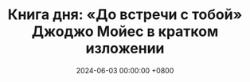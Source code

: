 ---
title: "Книга дня: «До встречи с тобой» Джоджо Мойес в кратком изложении"
description: >-
  💔 «До встречи с тобой» — трогательный роман Джоджо Мойес о любви, свободе выбора и изменяющей всё встрече двух совершенно разных людей. Погрузитесь в историю любви и самопожертвования! Обзор романа Джоджо Мойес: эмоции, надежда и личностный рост.
date: 2024-06-03 00:00:00 +0800
categories: [Мышление, Конспекты-книг]
tags:
  [
    до-встречи-с-тобой,
    джоджо-моейс,
    любовные-романы,
    любовная-история,
    эмоциональный-роман,
    осознанность,
    жизненные-выборы,
    бескорыстная-любовь,
    полная-жизнь,
    настоящая-любовь,
    любовь-и-потеря,
    современная-проза
  ]
image:
alt: Обложка книги До встречи с тобой Джоджо Мойес
fallback:
  -
  -
---